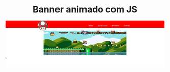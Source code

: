 <h1 align="center">Banner animado com JS</h1>

<p align="center">
    <img width="500" src="img/banner.gif">
</p>
